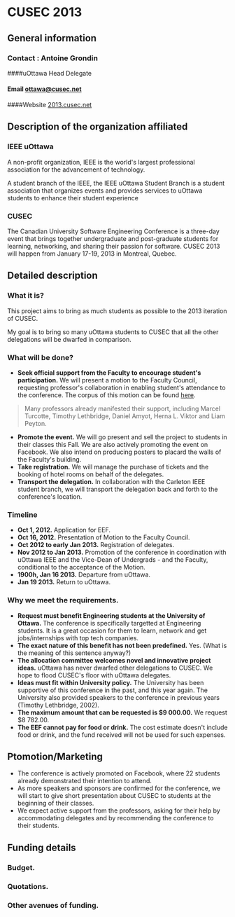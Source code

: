 # CUSEC 2013
## General information
### Contact : Antoine Grondin
####uOttawa Head Delegate
#### Email [ottawa@cusec.net](mailto:ottawa@cusec.net)
####Website [2013.cusec.net](http://2013.cusec.net)

## Description of the organization affiliated
### IEEE uOttawa
A non-profit organization, IEEE is the world's largest professional association for the advancement of technology.

A student branch of the IEEE, the IEEE uOttawa Student Branch is a student association that organizes events and provides services to uOttawa students to enhance their student experience
### CUSEC
The Canadian University Software Engineering Conference is a three-day event that brings together undergraduate and post-graduate students for learning, networking, and sharing their passion for software. CUSEC 2013 will happen from January 17-19, 2013 in Montreal, Quebec.

## Detailed description
### What it is?
This project aims to bring as much students as possible to the 2013 iteration of CUSEC.

My goal is to bring so many uOttawa students to CUSEC that all the other delegations 
 will be dwarfed in comparison.

### What will be done?
* __Seek official support from the Faculty to encourage student's participation.__ We will present a motion to the Faculty Council, requesting professor's collaboration in enabling student's attendance to the conference.  The corpus of this motion can be found [here][1].  

> Many professors already manifested their support, including Marcel Turcotte, Timothy Lethbridge, Daniel Amyot, Herna L. Viktor and Liam Peyton.

* __Promote the event.__ We will go present and sell the project to students in their classes this Fall.  We are also actively promoting the event on Facebook.  We also intend on producing posters to placard the walls of the Faculty's building.
* __Take registration.__ We will manage the purchase of tickets and the booking of hotel rooms on behalf of the delegates.
* __Transport the delegation.__ In collaboration with the Carleton IEEE student branch, we will transport the delegation back and forth to the conference's location.

### Timeline
* __Oct 1, 2012.__ Application for EEF.
* __Oct 16, 2012.__ Presentation of Motion to the Faculty Council.
* __Oct 2012 to early Jan 2013.__ Registration of delegates.
* __Nov 2012 to Jan 2013.__  Promotion of the conference in coordination with uOttawa IEEE and the Vice-Dean of Undergrads - and the Faculty, conditional to the acceptance of the Motion.
* __1900h, Jan 16 2013.__ Departure from uOttawa.
* __Jan 19 2013.__ Return to uOttawa.

### Why we meet the requirements.
* __Request must benefit Engineering students at the University of Ottawa.__ The conference is specifically targetted at Engineering students.  It is a great occasion for them to learn, network and get jobs/internships with top tech companies.
* __The exact nature of this benefit has not been predefined.__ Yes.  (What is the meaning of this sentence anyway?)
* __The allocation committee welcomes novel and innovative project ideas.__ uOttawa has never dwarfed other delegations to CUSEC.  We hope to flood CUSEC's floor with uOttawa delegates.
* __Ideas must fit within University policy.__ The University has been supportive of this conference in the past, and this year again.  The University also provided speakers to the conference in previous years (Timothy Lethbridge, 2002).
* __The maximum amount that can be requested is $9 000.00.__ We request $8 782.00.
* __The EEF cannot pay for food or drink.__ The cost estimate doesn't include food or drink, and the fund received will not be used for such expenses.

## Ptomotion/Marketing
* The conference is actively promoted on Facebook, where 22 students already demonstrated their intention to attend.
* As more speakers and sponsors are confirmed for the conference, we will start to give short presentation about CUSEC to students at the beginning of their classes.
* We expect active support from the professors, asking for their help by accommodating delegates and by recommending the conference to their students.

## Funding details
### Budget.
### Quotations.
### Other avenues of funding.
[1]: https://github.com/AntoineGrondin/uOttawa-at-CUSEC/blob/master/Motion.md
